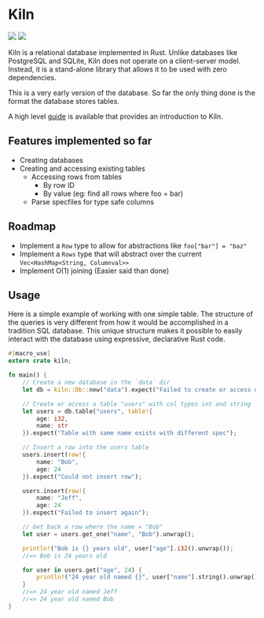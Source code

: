 # Kiln 

[![](https://img.shields.io/crates/v/kiln.svg?style=for-the-badge)](https://crates.io/crates/kiln)
[![](https://img.shields.io/badge/-docs.rs-blue.svg?style=for-the-badge)](https://docs.rs/crate/kiln/)

Kiln is a relational database implemented in Rust. Unlike databases like PostgreSQL and SQLite, Kiln does not operate on a client-server model. Instead, it is a stand-alone library that allows it to be used with zero dependencies. 

This is a very early version of the database. So far the only thing done is the format the database stores tables.

A high level [guide](https://swisschili.gitlab.io/kiln) is available that provides an introduction to Kiln.

## Features implemented so far

- Creating databases
- Creating and accessing existing tables
  - Accessing rows from tables
    - By row ID
    - By value (eg: find all rows where foo = bar)
  - Parse specfiles for type safe columns

## Roadmap

- Implement a `Row` type to allow for abstractions like `foo["bar"] = "baz"`
- Implement a `Rows` type that will abstract over the current `Vec<HashMap<String, Columnval>>`
- Implement O(1) joining (Easier said than done)

## Usage

Here is a simple example of working with one simple table. The structure of the queries is very different from how it would be accomplished in a tradition SQL database. This unique structure makes it possible to easily interact with the database using expressive, declarative Rust code.

```rust
#[macro_use]
extern crate kiln;

fn main() {
    // Create a new database in the `data` dir
    let db = kiln::Db::new("data").expect("Failed to create or access db");

    // Create or access a table "users" with col types int and string
    let users = db.table("users", table!{
        age: i32,
        name: str
    }).expect("Table with same name exists with different spec");

    // Insert a row into the users table
    users.insert(row!{
        name: "Bob",
        age: 24
    }).expect("Could not insert row");

    users.insert(row!{
        name: "Jeff",
        age: 24
    }).expect("Failed to insert again");

    // Get back a row where the name = "Bob"
    let user = users.get_one("name", "Bob").unwrap();

    println!("Bob is {} years old", user["age"].i32().unwrap());
    //=> Bob is 24 years old

    for user in users.get("age", 24) {
        println!("24 year old named {}", user["name"].string().unwrap())
    }
    //=> 24 year old named Jeff
    //=> 24 year old named Bob
}

```
